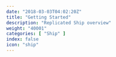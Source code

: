 ```yaml
---
date: "2018-03-03T04:02:20Z"
title: "Getting Started"
description: "Replicated Ship overview"
weight: "40001"
categories: [ "Ship" ]
index: false
icon: "ship"
---
```


